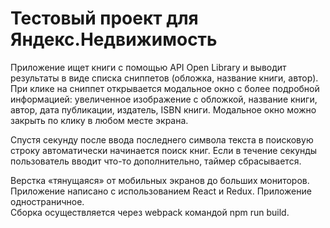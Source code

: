 # Тестовый проект для Яндекс.Недвижимость  

Приложение ищет книги с помощью API Open Library и выводит результаты в виде списка сниппетов (обложка, название книги, автор). При клике на сниппет открывается модальное окно с более подробной информацией: увеличенное изображение с обложкой, название книги, автор, дата публикации, издатель, ISBN книги. Модальное окно можно закрыть по клику в любом месте экрана.  

Спустя секунду после ввода последнего символа текста в поисковую строку автоматически начинается поиск книг. Если в течение секунды пользователь вводит что-то дополнительно, таймер сбрасывается.  

Верстка «тянущаяся» от мобильных экранов до больших мониторов. 
Приложение написано с использованием React и Redux. 
Приложение одностраничное.   
Сборка осуществляется через webpack командой npm run build.  